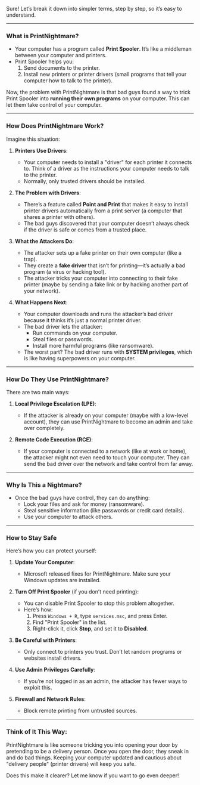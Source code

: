 Sure! Let’s break it down into simpler terms, step by step, so it’s easy to understand.

---

### **What is PrintNightmare?**
- Your computer has a program called **Print Spooler**. It’s like a middleman between your computer and printers.
- Print Spooler helps you:
  1. Send documents to the printer.
  2. Install new printers or printer drivers (small programs that tell your computer how to talk to the printer).

Now, the problem with PrintNightmare is that bad guys found a way to trick Print Spooler into **running their own programs** on your computer. This can let them take control of your computer.

---

### **How Does PrintNightmare Work?**

Imagine this situation:

1. **Printers Use Drivers**:
   - Your computer needs to install a "driver" for each printer it connects to. Think of a driver as the instructions your computer needs to talk to the printer.
   - Normally, only trusted drivers should be installed. 

2. **The Problem with Drivers**:
   - There’s a feature called **Point and Print** that makes it easy to install printer drivers automatically from a print server (a computer that shares a printer with others).
   - The bad guys discovered that your computer doesn’t always check if the driver is safe or comes from a trusted place. 

3. **What the Attackers Do**:
   - The attacker sets up a fake printer on their own computer (like a trap).
   - They create a **fake driver** that isn’t for printing—it’s actually a bad program (a virus or hacking tool).
   - The attacker tricks your computer into connecting to their fake printer (maybe by sending a fake link or by hacking another part of your network).

4. **What Happens Next**:
   - Your computer downloads and runs the attacker’s bad driver because it thinks it’s just a normal printer driver.
   - The bad driver lets the attacker:
     - Run commands on your computer.
     - Steal files or passwords.
     - Install more harmful programs (like ransomware).
   - The worst part? The bad driver runs with **SYSTEM privileges**, which is like having superpowers on your computer.

---

### **How Do They Use PrintNightmare?**
There are two main ways:

1. **Local Privilege Escalation (LPE)**:
   - If the attacker is already on your computer (maybe with a low-level account), they can use PrintNightmare to become an admin and take over completely.

2. **Remote Code Execution (RCE)**:
   - If your computer is connected to a network (like at work or home), the attacker might not even need to touch your computer. They can send the bad driver over the network and take control from far away.

---

### **Why Is This a Nightmare?**
- Once the bad guys have control, they can do anything:
  - Lock your files and ask for money (ransomware).
  - Steal sensitive information (like passwords or credit card details).
  - Use your computer to attack others.

---

### **How to Stay Safe**
Here’s how you can protect yourself:

1. **Update Your Computer**:
   - Microsoft released fixes for PrintNightmare. Make sure your Windows updates are installed.

2. **Turn Off Print Spooler** (if you don’t need printing):
   - You can disable Print Spooler to stop this problem altogether. 
   - Here’s how:
     1. Press `Windows + R`, type `services.msc`, and press Enter.
     2. Find "Print Spooler" in the list.
     3. Right-click it, click **Stop**, and set it to **Disabled**.

3. **Be Careful with Printers**:
   - Only connect to printers you trust. Don’t let random programs or websites install drivers.

4. **Use Admin Privileges Carefully**:
   - If you’re not logged in as an admin, the attacker has fewer ways to exploit this.

5. **Firewall and Network Rules**:
   - Block remote printing from untrusted sources.

---

### **Think of It This Way**:
PrintNightmare is like someone tricking you into opening your door by pretending to be a delivery person. Once you open the door, they sneak in and do bad things. Keeping your computer updated and cautious about "delivery people" (printer drivers) will keep you safe.

Does this make it clearer? Let me know if you want to go even deeper!
